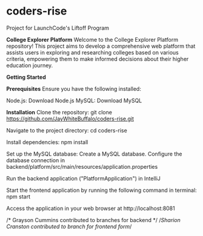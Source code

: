 # coders-rise
Project for LaunchCode's Liftoff Program

**College Explorer Platform**
Welcome to the College Explorer Platform repository! This project aims to develop a comprehensive web platform that assists users in exploring and researching colleges based on various criteria, empowering them to make informed decisions about their higher education journey.

**Getting Started**

**Prerequisites**
Ensure you have the following installed:

Node.js: Download Node.js
MySQL: Download MySQL

**Installation**
Clone the repository:
git clone https://github.com/JayWhiteBuffalo/coders-rise.git

Navigate to the project directory:
cd coders-rise

Install dependencies:
npm install

Set up the MySQL database:
Create a MySQL database.
Configure the database connection in backend/platform/src/main/resources/application.properties

Run the backend application ("PlatformApplication") in IntelliJ

Start the frontend application by running the following command in terminal:
npm start

Access the application in your web browser at http://localhost:8081


/* Grayson Cummins contributed to branches for backend */
/*Sharion Cranston contributed to branch for frontend form*/

